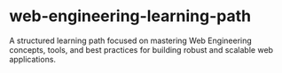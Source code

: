 # web-engineering-learning-path
A structured learning path focused on mastering Web Engineering concepts, tools, and best practices for building robust and scalable web applications.
